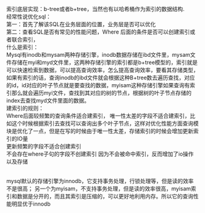 索引底层实现：b-tree或者b+tree，当然也有以哈希桶作为索引的数据结构.<br/>
经常性说优化sql：<br/>
第一：首先了解该SQL在业务层面的位置，业务层是否可以优化<br/>
第二：查看SQL是否有常见的性能问题，Where 后面的条件是否可以创建索引或者联合索引，<br/>
什么是索引：<br/>
Mysql有inodb和mysam两种存储引擎，inodb数据存储在ibd文件里，mysam文件存储在myi和myd文件里，这两种存储引擎的索引都是b+tree模型的，索引就是可以快速检索到数据，可以提高查询效率，怎么提高查询效率，要看其存储类型，如果有索引的话，查询inodb的ibd文件就会根据这种B+tree数去遍历查找，对应的id，id对应的叶子节点就是要查找的数据，myisam这种存储引擎如果查询有索引那么就会遍历myi文件，查找到其对应的树的节点，根据树的叶子节点存储的index去查找myd文件里面的数据。
<br/>
建索引的规则：<br/>
Where后面较频繁的查询条件适合建索引，
唯一性太差的字段不适合建索引，比如这个时候根据索引去查找可以查询出多个叶子节点，这样对优化性能方面查询模块是优化了一点，但是在写的时候由于唯一性太差，存储索引的时候会增加更新索引的IO量
<br/>
更新频繁的字段不适合创建索引<br/>
不会存在where子句的字段不创建索引  因为不会被命中索引，反而增加了io操作以及存储


<br/>
mysql默认的存储引擎为innodb，它支持事务处理，行锁处理等，但是读的效率不是很高；
            另一个为myisam，不支持事务处理，但是读的效率很高，myisam索引和数据是分开的，而且其索引是压缩的，可以更好地利用内存。所以它的查询性能明显优于innodb
